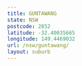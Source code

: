 ```yaml
---
title: GUNTAWANG
state: NSW
postcode: 2852
latitude: -32.40035665
longitude: 149.4469032
url: /nsw/guntawang/
layout: suburb
---
```

